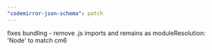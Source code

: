 ```yaml
---
"codemirror-json-schema": patch
---
```


fixes bundling - remove .js imports and remains as moduleResolution: 'Node' to match cm6
